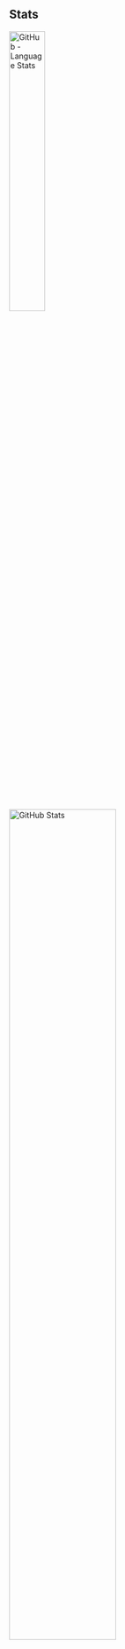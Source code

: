 ## Stats

<p>
    <img width="36%" src="https://github-readme-stats.vercel.app/api/top-langs/?username=fffelix-huang&bg_color=90,DAFFEF,FCFFFD" alt="GitHub - Language Stats">
    &nbsp;&nbsp;
    <img width="62%" src="https://github-readme-stats.vercel.app/api?username=fffelix-huang&count_private=true&show_icons=true&bg_color=90,DAFFEF,FCFFFD" alt="GitHub Stats">
</p>

<!--
**fffelix-huang/fffelix-huang** is a ✨ _special_ ✨ repository because its `README.md` (this file) appears on your GitHub profile.

Here are some ideas to get you started:

- 🔭 I’m currently working on ...
- 🌱 I’m currently learning ...
- 👯 I’m looking to collaborate on ...
- 🤔 I’m looking for help with ...
- 💬 Ask me about ...
- 📫 How to reach me: ...
- 😄 Pronouns: ...
- ⚡ Fun fact: ...
-->
